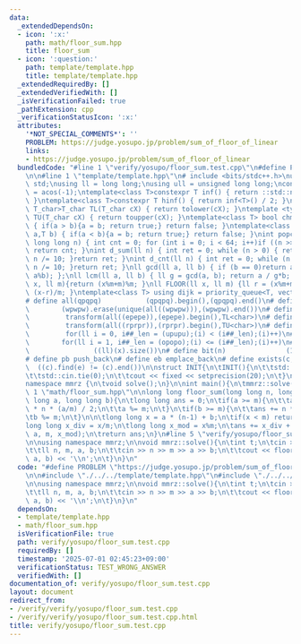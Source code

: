 ```yaml
---
data:
  _extendedDependsOn:
  - icon: ':x:'
    path: math/floor_sum.hpp
    title: floor_sum
  - icon: ':question:'
    path: template/template.hpp
    title: template/template.hpp
  _extendedRequiredBy: []
  _extendedVerifiedWith: []
  _isVerificationFailed: true
  _pathExtension: cpp
  _verificationStatusIcon: ':x:'
  attributes:
    '*NOT_SPECIAL_COMMENTS*': ''
    PROBLEM: https://judge.yosupo.jp/problem/sum_of_floor_of_linear
    links:
    - https://judge.yosupo.jp/problem/sum_of_floor_of_linear
  bundledCode: "#line 1 \"verify/yosupo/floor_sum.test.cpp\"\n#define PROBLEM \"https://judge.yosupo.jp/problem/sum_of_floor_of_linear\"\
    \n\n#line 1 \"template/template.hpp\"\n# include <bits/stdc++.h>\nusing namespace\
    \ std;\nusing ll = long long;\nusing ull = unsigned long long;\nconst double pi\
    \ = acos(-1);\ntemplate<class T>constexpr T inf() { return ::std::numeric_limits<T>::max();\
    \ }\ntemplate<class T>constexpr T hinf() { return inf<T>() / 2; }\ntemplate <typename\
    \ T_char>T_char TL(T_char cX) { return tolower(cX); }\ntemplate <typename T_char>T_char\
    \ TU(T_char cX) { return toupper(cX); }\ntemplate<class T> bool chmin(T& a,T b)\
    \ { if(a > b){a = b; return true;} return false; }\ntemplate<class T> bool chmax(T&\
    \ a,T b) { if(a < b){a = b; return true;} return false; }\nint popcnt(unsigned\
    \ long long n) { int cnt = 0; for (int i = 0; i < 64; i++)if ((n >> i) & 1)cnt++;\
    \ return cnt; }\nint d_sum(ll n) { int ret = 0; while (n > 0) { ret += n % 10;\
    \ n /= 10; }return ret; }\nint d_cnt(ll n) { int ret = 0; while (n > 0) { ret++;\
    \ n /= 10; }return ret; }\nll gcd(ll a, ll b) { if (b == 0)return a; return gcd(b,\
    \ a%b); };\nll lcm(ll a, ll b) { ll g = gcd(a, b); return a / g*b; };\nll MOD(ll\
    \ x, ll m){return (x%m+m)%m; }\nll FLOOR(ll x, ll m) {ll r = (x%m+m)%m; return\
    \ (x-r)/m; }\ntemplate<class T> using dijk = priority_queue<T, vector<T>, greater<T>>;\n\
    # define all(qpqpq)           (qpqpq).begin(),(qpqpq).end()\n# define UNIQUE(wpwpw)\
    \        (wpwpw).erase(unique(all((wpwpw))),(wpwpw).end())\n# define LOWER(epepe)\
    \         transform(all((epepe)),(epepe).begin(),TL<char>)\n# define UPPER(rprpr)\
    \         transform(all((rprpr)),(rprpr).begin(),TU<char>)\n# define rep(i,upupu)\
    \         for(ll i = 0, i##_len = (upupu);(i) < (i##_len);(i)++)\n# define reps(i,opopo)\
    \        for(ll i = 1, i##_len = (opopo);(i) <= (i##_len);(i)++)\n# define len(x)\
    \                ((ll)(x).size())\n# define bit(n)               (1LL << (n))\n\
    # define pb push_back\n# define eb emplace_back\n# define exists(c, e)       \
    \  ((c).find(e) != (c).end())\n\nstruct INIT{\n\tINIT(){\n\t\tstd::ios::sync_with_stdio(false);\n\
    \t\tstd::cin.tie(0);\n\t\tcout << fixed << setprecision(20);\n\t}\n}INIT;\n\n\
    namespace mmrz {\n\tvoid solve();\n}\n\nint main(){\n\tmmrz::solve();\n}\n#line\
    \ 1 \"math/floor_sum.hpp\"\n\nlong long floor_sum(long long n, long long m, long\
    \ long a, long long b){\n\tlong long ans = 0;\n\tif(a >= m){\n\t\tans += (n-1)\
    \ * n * (a/m) / 2;\n\t\ta %= m;\n\t}\n\tif(b >= m){\n\t\tans += n * (b/m);\n\t\
    \tb %= m;\n\t}\n\n\tlong long x = a * (n-1) + b;\n\tif(x < m) return ans;\n\t\
    long long x_div = x/m;\n\tlong long x_mod = x%m;\n\tans += x_div + floor_sum(x_div,\
    \ a, m, x_mod);\n\treturn ans;\n}\n#line 5 \"verify/yosupo/floor_sum.test.cpp\"\
    \n\nusing namespace mmrz;\n\nvoid mmrz::solve(){\n\tint t;\n\tcin >> t;\n\twhile(t--){\n\
    \t\tll n, m, a, b;\n\t\tcin >> n >> m >> a >> b;\n\t\tcout << floor_sum(n, m,\
    \ a, b) << '\\n';\n\t}\n}\n"
  code: "#define PROBLEM \"https://judge.yosupo.jp/problem/sum_of_floor_of_linear\"\
    \n\n#include \"./../../template/template.hpp\"\n#include \"./../../math/floor_sum.hpp\"\
    \n\nusing namespace mmrz;\n\nvoid mmrz::solve(){\n\tint t;\n\tcin >> t;\n\twhile(t--){\n\
    \t\tll n, m, a, b;\n\t\tcin >> n >> m >> a >> b;\n\t\tcout << floor_sum(n, m,\
    \ a, b) << '\\n';\n\t}\n}\n"
  dependsOn:
  - template/template.hpp
  - math/floor_sum.hpp
  isVerificationFile: true
  path: verify/yosupo/floor_sum.test.cpp
  requiredBy: []
  timestamp: '2025-07-01 02:45:23+09:00'
  verificationStatus: TEST_WRONG_ANSWER
  verifiedWith: []
documentation_of: verify/yosupo/floor_sum.test.cpp
layout: document
redirect_from:
- /verify/verify/yosupo/floor_sum.test.cpp
- /verify/verify/yosupo/floor_sum.test.cpp.html
title: verify/yosupo/floor_sum.test.cpp
---
```

